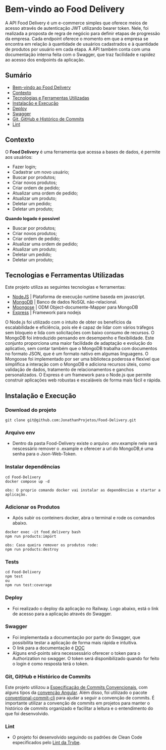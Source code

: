 
# Bem-vindo ao Food Delivery
A API Food Delivery é um e-commerce simples que oferece meios de acesso através de autenticação JWT utilizando bearer token. Nele, foi realizada a proposta de regra de negócio para definir etapas de progressão da empresa. Cada endpoint oferece o momento em que a empresa se encontra em relação à quantidade de usuários cadastrados e à quantidade de produtos por usuário em cada etapa. A API também conta com uma documentação interna feita com o Swagger, que traz facilidade e rapidez ao acesso dos endpoints da aplicação.

 
</details>

## Sumário
- [Bem-vindo ao Food Delivery](#Bem-vindo-ao-Food-Delivery)
- [Contexto](#contexto)
- [Tecnologias e Ferramentas Utilizadas](#tecnologias-e-ferramentas-utilizadas)
- [Instalação e Execução](#instalação-e-execução)
- [Deploy](#Deploy)
- [Swagger](#Swagger)
- [Git, GitHub e Histórico de Commits](#git-github-e-histórico-de-commits)
- [Lint](#lint)

## Contexto
O __Food Delivery__ é uma ferramenta que acessa a bases de dados, é permite aos usuários:
- Fazer login;
- Cadastrar um novo usuário;
- Buscar por produtos;
- Criar novos produtos;
- Criar ordem de pedido;
- Atualizar uma ordem de pedido;
- Atualizar um produto;
- Deletar um pedido;
- Deletar um produto;

__Quando logado é possivel__
- Buscar por produtos;
- Criar novos produtos;
- Criar ordem de pedido;
- Atualizar uma ordem de pedido;
- Atualizar um produto;
- Deletar um pedido;
- Deletar um produto;

## Tecnologias e Ferramentas Utilizadas

Este projeto utiliza as seguintes tecnologias e ferramentas:

- [NodeJS](https://nodejs.org/en/) | Plataforma de execução runtime baseda em javascript. 
- [MongoDB](https://www.mongodb.com/docs/) | Banco de dados NoSQL não-relacional.
- [Moongose](https://mongoosejs.com/docs/) | ODM Object-documente-Mapper para MongoDB
- [Express](https://expressjs.com/pt-br/) | Framework para nodejs

O Node.js foi utilizado com o intuito de obter os benefícios da escalabilidade e eficiência, pois ele é capaz de lidar com vários tráfegos sem bloqueio e lida com solicitações com baixo consumo de recursos. O MongoDB foi introduzido pensando em desempenho e flexibilidade. Este conjunto proporciona uma maior facilidade de adaptação e evolução do aplicativo, sem contar também que o MongoDB trabalha com documentos no formato JSON, que é um formato nativo em algumas linguagens. O Mongoose foi implementado por ser uma biblioteca poderosa e flexível que simplifica a interação com o MongoDB e adiciona recursos úteis, como validação de dados, tratamento de relacionamentos e ganchos personalizados. O Express é um framework para o Node.js que permite construir aplicações web robustas e escaláveis de forma mais fácil e rápida.

## Instalação e Execução
### Download do projeto
```
git clone git@github.com:JonathanProjetos/Food-Delivery.git
```

### Arquivo env
- Dentro da pasta Food-Delivery existe o arquivo .env.example nele será nescessário remover o .example e oferecer a url do MongoDB,é uma senha para o Json-Web-Token.


### Instalar dependências
```
cd Food-Delivery
docker compose up -d

obs: O proprio comando docker vai instalar as dependências e startar a aplicação.
```
### Adicionar os Produtos
- Após subir os conteiners docker, abra o terminal e rode os comandos abaixo.
```
docker exec -it food_delivery bash
npm run products:import

obs: Caso queira remover os produtos rode:
npm run products:destroy
```

### Tests
```
cd Food-Delivery
npm test
ou 
npm run test:coverage
```
### Deploy
- Foi realizado o deploy da aplicação no Railway. Logo abaixo, está o link de acesso para a aplicação através do Swagger.

### Swagger
- Foi implementada a documentação por parte do Swagger, que possibilita testar a aplicação de forma mais rápida e intuitiva.
- O link para a documentação é [DOC](https://food-delivery-production-fba9.up.railway.app/docs)
- Alguns end-points séra necessessário oferecer o token para o Authorization no swagger. O token será disponibilizado quando for feito o login é como resposta terá o token.

### Git, GitHub e Histórico de Commits
Este projeto utilizou a [Especificação de Commits Convencionais](https://www.conventionalcommits.org/en/v1.0.0/), com alguns tipos da [convenção Angular](https://github.com/angular/angular/blob/22b96b9/CONTRIBUTING.md#-commit-message-guidelines). Além disso, foi utilizado o pacote [conventional-commit-cli](https://www.npmjs.com/package/conventional-commit-cli) para ajudar a seguir a convenção de commits. É importante utilizar a convenção de commits em projetos para manter o histórico de commits organizado e facilitar a leitura e o entendimento do que foi desenvolvido.


### Lint
- O projeto foi desenvolvido seguindo os padrões de Clean Code especificados pelo [Lint da Trybe](https://github.com/betrybe/eslint-config-trybe).

